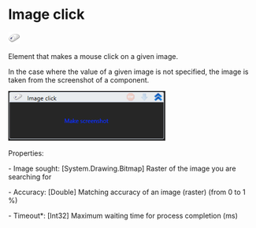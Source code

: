 # Image click

![](<../../../.gitbook/assets/0 (33).png>)

Element that makes a mouse click on a given image.

In the case where the value of a given image is not specified, the image is taken from the screenshot of a component.

![](<../../../.gitbook/assets/1 (21).png>)

Properties:

&#x20;\- Image sought: \[System.Drawing.Bitmap] Raster of the image you are searching for

&#x20;\- Accuracy: \[Double] Matching accuracy of an image (raster) (from 0 to 1 %)

&#x20;\- Timeout\*: \[Int32] Maximum waiting time for process completion (ms)
